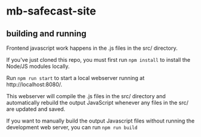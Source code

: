 # mb-safecast-site

## building and running

Frontend javascript work happens in the .js files in the src/ directory.

If you've just cloned this repo, you must first run `npm install` to install the
Node/JS modules locally.

Run `npm run start` to start a local webserver running at http://localhost:8080/.

This webserver will compile the .js files in the src/ directory and automatically
rebuild the output JavaScript whenever any files in the src/ are updated and saved.

If you want to manually build the output Javascript files without running the
development web server, you can run `npm run build`
